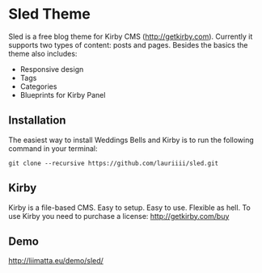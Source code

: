 # Sled Theme

Sled is a free blog theme for Kirby CMS (<http://getkirby.com>). Currently it supports two types of content: posts and pages. Besides the basics the theme also includes:

- Responsive design
- Tags
- Categories
- Blueprints for Kirby Panel

## Installation

The easiest way to install Weddings Bells and Kirby is to run the following command in your terminal:

``git clone --recursive https://github.com/lauriiii/sled.git``

## Kirby

Kirby is a file-based CMS. Easy to setup. Easy to use. Flexible as hell. To use Kirby you need to purchase a license: <http://getkirby.com/buy>

## Demo

<http://liimatta.eu/demo/sled/>